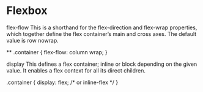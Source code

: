 # Flexbox

flex-flow
This is a shorthand for the flex-direction and flex-wrap properties, which together define the flex container’s main and cross axes. The default value is row nowrap.

** .container {
  flex-flow: column wrap;
}


display
This defines a flex container; inline or block depending on the given value. It enables a flex context for all its direct children.

.container {
  display: flex; /* or inline-flex */
}
